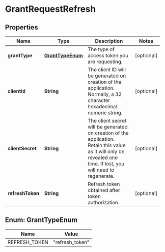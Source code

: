 
# GrantRequestRefresh

## Properties
Name | Type | Description | Notes
------------ | ------------- | ------------- | -------------
**grantType** | [**GrantTypeEnum**](#GrantTypeEnum) | The type of access token you are requesting. |  [optional]
**clientId** | **String** | The client ID will be generated on creation of the application. Normally, a 32 character hexadecimal numeric string. |  [optional]
**clientSecret** | **String** | The client secret will be generated on creation of the application. Retain this value as it will only be revealed one time. If lost, you will need to regenerate. |  [optional]
**refreshToken** | **String** | Refresh token obtained after token authorization. |  [optional]


<a name="GrantTypeEnum"></a>
## Enum: GrantTypeEnum
Name | Value
---- | -----
REFRESH_TOKEN | &quot;refresh_token&quot;



